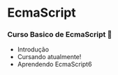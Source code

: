 # **EcmaScript**

### **Curso Basico de EcmaScript** :book:

- Introdução
- Cursando atualmente!
- Aprendendo EcmaScript6

